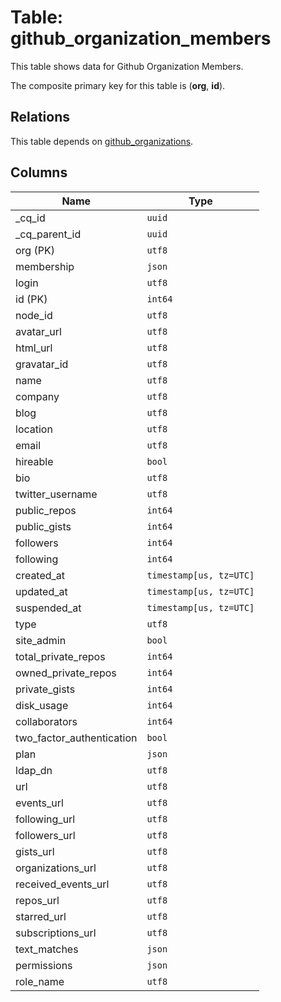 # Table: github_organization_members

This table shows data for Github Organization Members.

The composite primary key for this table is (**org**, **id**).

## Relations

This table depends on [github_organizations](github_organizations).

## Columns

| Name          | Type          |
| ------------- | ------------- |
|_cq_id|`uuid`|
|_cq_parent_id|`uuid`|
|org (PK)|`utf8`|
|membership|`json`|
|login|`utf8`|
|id (PK)|`int64`|
|node_id|`utf8`|
|avatar_url|`utf8`|
|html_url|`utf8`|
|gravatar_id|`utf8`|
|name|`utf8`|
|company|`utf8`|
|blog|`utf8`|
|location|`utf8`|
|email|`utf8`|
|hireable|`bool`|
|bio|`utf8`|
|twitter_username|`utf8`|
|public_repos|`int64`|
|public_gists|`int64`|
|followers|`int64`|
|following|`int64`|
|created_at|`timestamp[us, tz=UTC]`|
|updated_at|`timestamp[us, tz=UTC]`|
|suspended_at|`timestamp[us, tz=UTC]`|
|type|`utf8`|
|site_admin|`bool`|
|total_private_repos|`int64`|
|owned_private_repos|`int64`|
|private_gists|`int64`|
|disk_usage|`int64`|
|collaborators|`int64`|
|two_factor_authentication|`bool`|
|plan|`json`|
|ldap_dn|`utf8`|
|url|`utf8`|
|events_url|`utf8`|
|following_url|`utf8`|
|followers_url|`utf8`|
|gists_url|`utf8`|
|organizations_url|`utf8`|
|received_events_url|`utf8`|
|repos_url|`utf8`|
|starred_url|`utf8`|
|subscriptions_url|`utf8`|
|text_matches|`json`|
|permissions|`json`|
|role_name|`utf8`|